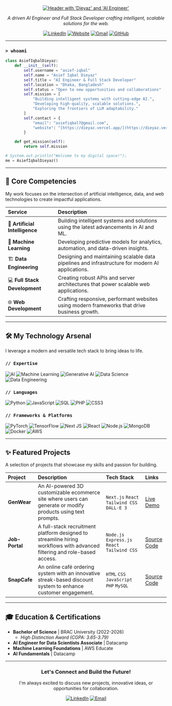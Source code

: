 <div align="center">

<a href="https://dieyaz.vercel.app/">
  <img src="https://raw.githubusercontent.com/asief-iqbal/asief-iqbal/main/header.svg" alt="Header with 'Dieyaz' and 'AI Engineer'" />
</a>

<br/>

<p align="center">
  <em>A driven AI Engineer and Full Stack Developer crafting intelligent, scalable solutions for the web.</em>
</p>

<p align="center">
  <a href="https://www.linkedin.com/in/asief-dieyaz/"><img src="https://img.shields.io/badge/LinkedIn-0077B5?style=for-the-badge&logo=linkedin&logoColor=white" alt="LinkedIn"/></a>
  <a href="https://dieyaz.vercel.app/"><img src="https://img.shields.io/badge/Portfolio-252525?style=for-the-badge&logo=google-chrome&logoColor=white" alt="Website"/></a>
  <a href="mailto:asiefiqbal7@gmail.com"><img src="https://img.shields.io/badge/Gmail-D14836?style=for-the-badge&logo=gmail&logoColor=white" alt="Gmail"/></a>
  <a href="https://github.com/asief-iqbal"><img src="https://img.shields.io/badge/GitHub-181717?style=for-the-badge&logo=github&logoColor=white" alt="GitHub"/></a>
</p>

</div>

---

### `> whoami`

```python
class AsiefIqbalDieyaz:
    def __init__(self):
        self.username = "asief-iqbal"
        self.name = "Asief Iqbal Dieyaz"
        self.title = "AI Engineer & Full Stack Developer"
        self.location = "Dhaka, Bangladesh"
        self.status = "Open to new opportunities and collaborations"
        self.mission = [
            "Building intelligent systems with cutting-edge AI.",
            "Developing high-quality, scalable solutions.",
            "Exploring the frontiers of LLM adaptability."
        ]
        self.contact = {
            "email": "asiefiqbal7@gmail.com",
            "website": "[https://dieyaz.vercel.app/](https://dieyaz.vercel.app/)"
        }

    def get_mission(self):
        return self.mission

# System.out.println("Welcome to my digital space!");
me = AsiefIqbalDieyaz()
```

---

## 🚀 Core Competencies

My work focuses on the intersection of artificial intelligence, data, and web technologies to create impactful applications.

| **Service** | **Description** |
| :--- | :--- |
| 🤖 **Artificial Intelligence** | Building intelligent systems and solutions using the latest advancements in AI and ML. |
| 🧠 **Machine Learning** | Developing predictive models for analytics, automation, and data-driven insights. |
| 🏗️ **Data Engineering** | Designing and maintaining scalable data pipelines and infrastructure for modern AI applications. |
| 💻 **Full Stack Development** | Creating robust APIs and server architectures that power scalable web applications. |
| 🌐 **Web Development** | Crafting responsive, performant websites using modern frameworks that drive business growth. |

---

## 🛠️ My Technology Arsenal

I leverage a modern and versatile tech stack to bring ideas to life.

### `// Expertise`
![AI](https://img.shields.io/badge/AI-000000?style=for-the-badge&logo=openai)
![Machine Learning](https://img.shields.io/badge/Machine_Learning-FF6F00?style=for-the-badge&logo=tensorflow)
![Generative AI](https://img.shields.io/badge/Generative_AI-4A90E2?style=for-the-badge)
![Data Science](https://img.shields.io/badge/Data_Science-F05032?style=for-the-badge&logo=git)
![Data Engineering](https://img.shields.io/badge/Data_Engineering-4285F4?style=for-the-badge&logo=google-cloud)

### `// Languages`
![Python](https://img.shields.io/badge/Python-3776AB?style=for-the-badge&logo=python&logoColor=white)
![JavaScript](https://img.shields.io/badge/JavaScript-F7DF1E?style=for-the-badge&logo=javascript&logoColor=black)
![SQL](https://img.shields.io/badge/SQL-025E8C?style=for-the-badge&logo=postgresql&logoColor=white)
![PHP](https://img.shields.io/badge/PHP-777BB4?style=for-the-badge&logo=php&logoColor=white)
![CSS3](https://img.shields.io/badge/CSS3-1572B6?style=for-the-badge&logo=css3&logoColor=white)

### `// Frameworks & Platforms`
![PyTorch](https://img.shields.io/badge/PyTorch-EE4C2C?style=for-the-badge&logo=pytorch&logoColor=white)
![TensorFlow](https://img.shields.io/badge/TensorFlow-FF6F00?style=for-the-badge&logo=tensorflow&logoColor=white)
![Next JS](https://img.shields.io/badge/Next.js-000000?style=for-the-badge&logo=next.js&logoColor=white)
![React](https://img.shields.io/badge/React-20232A?style=for-the-badge&logo=react&logoColor=61DAFB)
![Node.js](https://img.shields.io/badge/Node.js-339933?style=for-the-badge&logo=nodedotjs&logoColor=white)
![MongoDB](https://img.shields.io/badge/MongoDB-4EA94B?style=for-the-badge&logo=mongodb&logoColor=white)
![Docker](https://img.shields.io/badge/Docker-2496ED?style=for-the-badge&logo=docker&logoColor=white)
![AWS](https://img.shields.io/badge/AWS-232F3E?style=for-the-badge&logo=amazon-aws&logoColor=white)

---

## ✨ Featured Projects

A selection of projects that showcase my skills and passion for building.

| Project | Description | Tech Stack | Links |
| :--- | :--- | :--- | :--- |
| **GenWear** | An AI-powered 3D customizable ecommerce site where users can generate or modify products using text prompts. | `Next.js` `React` `Tailwind CSS` `DALL-E 3` | [Live Demo](https://genwear.vercel.app/) |
| **Job-Portal** | A full-stack recruitment platform designed to streamline hiring workflows with advanced filtering and role-based access. | `Node.js` `Express.js` `React` `Tailwind CSS` | [Source Code](https://github.com/asief-iqbal/Job-Portal-App) |
| **SnapCafe** | An online café ordering system with an innovative streak-based discount system to enhance customer engagement. | `HTML` `CSS` `JavaScript` `PHP` `MySQL` | [Source Code](https://github.com/asief-iqbal/SnapCafe) |

---

## 🎓 Education & Certifications

- **Bachelor of Science** | BRAC University (2022-2026)
  - *High Distinction Award (CGPA: 3.65-3.79)*
- **AI Engineer for Data Scientists Associate** | Datacamp
- **Machine Learning Foundations** | AWS Educate
- **AI Fundamentals** | Datacamp

---

<div align="center">
  <h3>Let's Connect and Build the Future!</h3>
  <p>I'm always excited to discuss new projects, innovative ideas, or opportunities for collaboration.</p>
  
  <p>
    <a href="https://www.linkedin.com/in/asief-dieyaz/"><img src="https://img.shields.io/badge/LinkedIn-Connect-blue?style=for-the-badge&logo=linkedin" alt="LinkedIn"/></a>
    <a href="mailto:asiefiqbal7@gmail.com"><img src="https://img.shields.io/badge/Email-Say%20Hello-red?style=for-the-badge&logo=gmail" alt="Email"/></a>
  </p>
</div>
